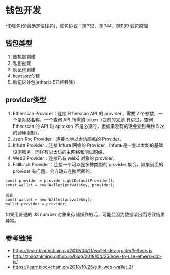 # 钱包开发
HD钱包(分层确定性钱包)，钱包协议：BIP32、BIP44、BIP39
[钱包原理](https://learnblockchain.cn/2018/09/28/hdwallet/)

## 钱包类型
1. 随机数创建
2. 私钥创建
3. 助记词创建
4. keystore创建
5. 脑记忆钱包(etherjs 5已经移除)

## provider类型
1. Etherscan Provider：连接 Etherscan API 的 provider，需要 2 个参数，一个是网络名称，一个查询 API 所需的 token（之前的文章 有讲过，查询 Etherscan 的 API 时 apitoken 不是必须的，但如果没有的话会受到每秒 5 次的调用限制）。
2. Json Rpc Provider：连接本地以太坊网点的 Provider。
3. Infura Provider：连接 Infura 网络的 Provider，Infura 是一套以太坊的基础设施服务，同样有以太坊的主网络和测试网络。
4. Web3 Provider：连接已有 web3 对象的 provider。
5. Fallback Provider：连接一个可以是多种类型的 provider 集合，如果前面的 provider 有问题，会自动去连接后面的。
```
const provider = providers.getDefaultProvider();
const wallet = new Wallet(privateKey, provider);

或者
const wallet = new Wallet(privateKey);
wallet.provider = provider;
```
如果用普通的 JS number 对象来存储操作的话，可能会因为数据溢出而导致结果异常。


## 参考链接
  - https://learnblockchain.cn/2019/04/11/wallet-dev-guide/#ethers.js
  - http://zhaozhiming.github.io/blog/2018/04/25/how-to-use-ethers-dot-js/
  - https://learnblockchain.cn/2018/10/25/eth-web-wallet_2/
